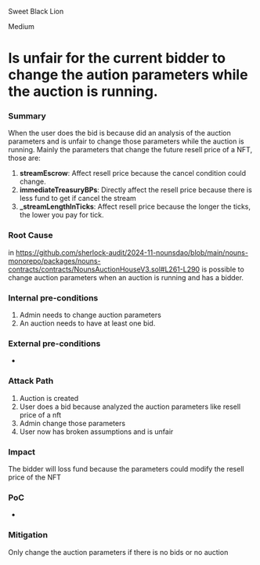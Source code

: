 Sweet Black Lion

Medium

# Is unfair for the current bidder to change the aution parameters while the auction is running.

### Summary

When the user does the bid is because did an analysis of the auction parameters and is unfair to change those parameters while the auction is running. Mainly the parameters that change the future resell price of a NFT, those are:
1) **streamEscrow**: Affect resell price because the cancel condition could change.
2) **immediateTreasuryBPs**: Directly affect the resell price because there is less fund to get if cancel the stream
3) **_streamLengthInTicks**: Affect resell price because the longer the ticks, the lower you pay for tick.


### Root Cause

in https://github.com/sherlock-audit/2024-11-nounsdao/blob/main/nouns-monorepo/packages/nouns-contracts/contracts/NounsAuctionHouseV3.sol#L261-L290 is possible to change auction parameters when an auction is running and has a bidder.

### Internal pre-conditions

1. Admin needs to change auction parameters
2. An auction needs to have at least one bid.

### External pre-conditions

-

### Attack Path

1) Auction is created
2) User does a bid because analyzed the auction parameters like resell price of a nft
3) Admin change those parameters
4) User now has broken assumptions and is unfair

### Impact

The bidder  will loss fund because the parameters could modify the resell price of the NFT

### PoC

-

### Mitigation

Only change the auction parameters if there is no bids or no auction 